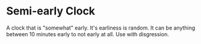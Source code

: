 # Semi-early Clock
A clock that is "somewhat" early. It's earliness is random. It can be anything between 10 minutes early to not early at all. Use with disgression.